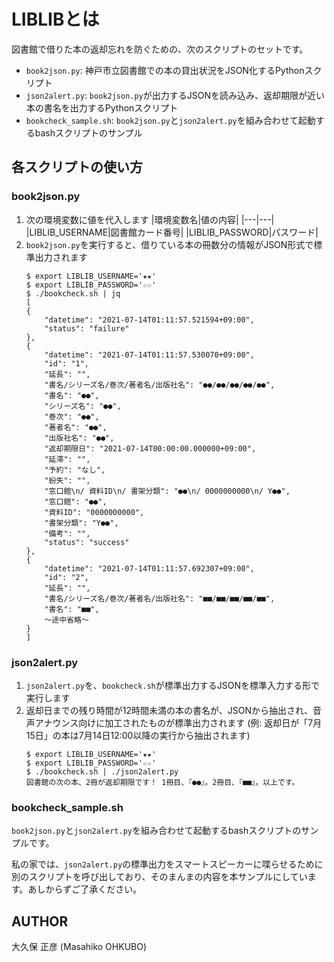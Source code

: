 # LIBLIBとは

図書館で借りた本の返却忘れを防ぐための、次のスクリプトのセットです。

- `book2json.py`: 神戸市立図書館での本の貸出状況をJSON化するPythonスクリプト
- `json2alert.py`: `book2json.py`が出力するJSONを読み込み、返却期限が近い本の書名を出力するPythonスクリプト
- `bookcheck_sample.sh`: `book2json.py`と`json2alert.py`を組み合わせて起動するbashスクリプトのサンプル

## 各スクリプトの使い方

### book2json.py

1. 次の環境変数に値を代入します
	|環境変数名|値の内容|
	|---|---|
	|LIBLIB_USERNAME|図書館カード番号|
	|LIBLIB_PASSWORD|パスワード|
2. `book2json.py`を実行すると、借りている本の冊数分の情報がJSON形式で標準出力されます
	```
	$ export LIBLIB_USERNAME='★★'
	$ export LIBLIB_PASSWORD='☆☆'
	$ ./bookcheck.sh | jq
	[
	{
		"datetime": "2021-07-14T01:11:57.521594+09:00",
		"status": "failure"
	},
	{
		"datetime": "2021-07-14T01:11:57.530070+09:00",
		"id": "1",
		"延長": "",
		"書名/シリーズ名/巻次/著者名/出版社名": "●●/●●/●●/●●/●●",
		"書名": "●●",
		"シリーズ名": "●●",
		"巻次": "●●",
		"著者名": "●●",
		"出版社名": "●●",
		"返却期限日": "2021-07-14T00:00:00.000000+09:00",
		"延滞": "",
		"予約": "なし",
		"紛失": "",
		"窓口館\n/ 資料ID\n/ 書架分類": "●●\n/ 0000000000\n/ Y●●",
		"窓口館": "●●",
		"資料ID": "0000000000",
		"書架分類": "Y●●",
		"備考": "",
		"status": "success"
	},
	{
		"datetime": "2021-07-14T01:11:57.692307+09:00",
		"id": "2",
		"延長": "",
		"書名/シリーズ名/巻次/著者名/出版社名": "■■/■■/■■/■■/■■",
		"書名": "■■",
		〜途中省略〜
	}
	]
	```

### json2alert.py

1. `json2alert.py`を、`bookcheck.sh`が標準出力するJSONを標準入力する形で実行します
2. 返却日までの残り時間が12時間未満の本の書名が、JSONから抽出され、音声アナウンス向けに加工されたものが標準出力されます (例: 返却日が「7月15日」の本は7月14日12:00以降の実行から抽出されます)
	```
	$ export LIBLIB_USERNAME='★★'
	$ export LIBLIB_PASSWORD='☆☆'
	$ ./bookcheck.sh | ./json2alert.py 
	図書館の次の本、2冊が返却期限です！ 1冊目、『●●』。2冊目、『■■』。以上です。
	```

### bookcheck_sample.sh

`book2json.py`と`json2alert.py`を組み合わせて起動するbashスクリプトのサンプルです。

私の家では、`json2alert.py`の標準出力をスマートスピーカーに喋らせるために別のスクリプトを呼び出しており、そのまんまの内容を本サンプルにしています。あしからずご了承ください。

## AUTHOR

大久保 正彦 (Masahiko OHKUBO)
